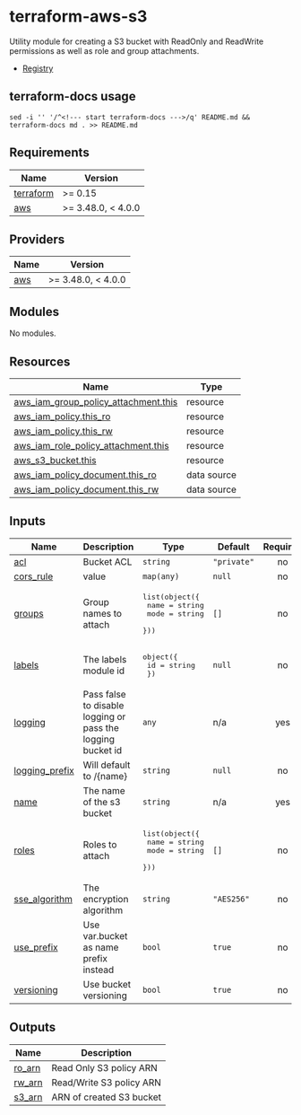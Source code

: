 # terraform-aws-s3

Utility module for creating a S3 bucket with ReadOnly and ReadWrite permissions as well as role and group attachments.

- [Registry](https://registry.terraform.io/modules/L2Solutions/s3/aws/latest)


## terraform-docs usage

`sed -i '' '/^<!--- start terraform-docs --->/q' README.md && terraform-docs md . >> README.md`

<!--- start terraform-docs --->
## Requirements

| Name | Version |
|------|---------|
| <a name="requirement_terraform"></a> [terraform](#requirement\_terraform) | >= 0.15 |
| <a name="requirement_aws"></a> [aws](#requirement\_aws) | >= 3.48.0, < 4.0.0 |

## Providers

| Name | Version |
|------|---------|
| <a name="provider_aws"></a> [aws](#provider\_aws) | >= 3.48.0, < 4.0.0 |

## Modules

No modules.

## Resources

| Name | Type |
|------|------|
| [aws_iam_group_policy_attachment.this](https://registry.terraform.io/providers/hashicorp/aws/latest/docs/resources/iam_group_policy_attachment) | resource |
| [aws_iam_policy.this_ro](https://registry.terraform.io/providers/hashicorp/aws/latest/docs/resources/iam_policy) | resource |
| [aws_iam_policy.this_rw](https://registry.terraform.io/providers/hashicorp/aws/latest/docs/resources/iam_policy) | resource |
| [aws_iam_role_policy_attachment.this](https://registry.terraform.io/providers/hashicorp/aws/latest/docs/resources/iam_role_policy_attachment) | resource |
| [aws_s3_bucket.this](https://registry.terraform.io/providers/hashicorp/aws/latest/docs/resources/s3_bucket) | resource |
| [aws_iam_policy_document.this_ro](https://registry.terraform.io/providers/hashicorp/aws/latest/docs/data-sources/iam_policy_document) | data source |
| [aws_iam_policy_document.this_rw](https://registry.terraform.io/providers/hashicorp/aws/latest/docs/data-sources/iam_policy_document) | data source |

## Inputs

| Name | Description | Type | Default | Required |
|------|-------------|------|---------|:--------:|
| <a name="input_acl"></a> [acl](#input\_acl) | Bucket ACL | `string` | `"private"` | no |
| <a name="input_cors_rule"></a> [cors\_rule](#input\_cors\_rule) | value | `map(any)` | `null` | no |
| <a name="input_groups"></a> [groups](#input\_groups) | Group names to attach | <pre>list(object({<br>    name = string<br>    mode = string<br>  }))</pre> | `[]` | no |
| <a name="input_labels"></a> [labels](#input\_labels) | The labels module id | <pre>object({<br>    id = string<br>  })</pre> | `null` | no |
| <a name="input_logging"></a> [logging](#input\_logging) | Pass false to disable logging or pass the logging bucket id | `any` | n/a | yes |
| <a name="input_logging_prefix"></a> [logging\_prefix](#input\_logging\_prefix) | Will default to /{name} | `string` | `null` | no |
| <a name="input_name"></a> [name](#input\_name) | The name of the s3 bucket | `string` | n/a | yes |
| <a name="input_roles"></a> [roles](#input\_roles) | Roles to attach | <pre>list(object({<br>    name = string<br>    mode = string<br>  }))</pre> | `[]` | no |
| <a name="input_sse_algorithm"></a> [sse\_algorithm](#input\_sse\_algorithm) | The encryption algorithm | `string` | `"AES256"` | no |
| <a name="input_use_prefix"></a> [use\_prefix](#input\_use\_prefix) | Use var.bucket as name prefix instead | `bool` | `true` | no |
| <a name="input_versioning"></a> [versioning](#input\_versioning) | Use bucket versioning | `bool` | `true` | no |

## Outputs

| Name | Description |
|------|-------------|
| <a name="output_ro_arn"></a> [ro\_arn](#output\_ro\_arn) | Read Only S3 policy ARN |
| <a name="output_rw_arn"></a> [rw\_arn](#output\_rw\_arn) | Read/Write S3 policy ARN |
| <a name="output_s3_arn"></a> [s3\_arn](#output\_s3\_arn) | ARN of created S3 bucket |
